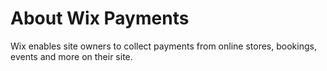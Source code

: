 # About Wix Payments

Wix enables site owners to collect payments from online stores, bookings, events and more on their site.
